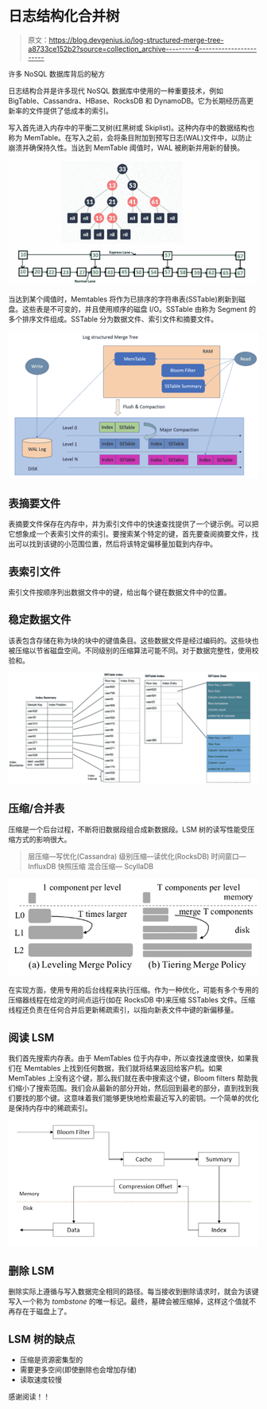 # 日志结构化合并树

> 原文：<https://blog.devgenius.io/log-structured-merge-tree-a8733ce152b2?source=collection_archive---------4----------------------->

许多 NoSQL 数据库背后的秘方

日志结构合并是许多现代 NoSQL 数据库中使用的一种重要技术，例如 BigTable、Cassandra、HBase、RocksDB 和 DynamoDB。它为长期经历高更新率的文件提供了低成本的索引。

写入首先进入内存中的平衡二叉树(红黑树或 Skiplist)。这种内存中的数据结构也称为 MemTable。在写入之前，会将条目附加到预写日志(WAL)文件中，以防止崩溃并确保持久性。当达到 MemTable 阈值时，WAL 被刷新并用新的替换。

![](img/8f923e188e889a062a95512adb9bd4a7.png)

当达到某个阈值时，Memtables 将作为已排序的字符串表(SSTable)刷新到磁盘。这些表是不可变的，并且使用顺序的磁盘 I/O。SSTable 由称为 Segment 的多个排序文件组成。SSTable 分为数据文件、索引文件和摘要文件。

![](img/b09eb5b79f48b8a61ac0088def6e6de6.png)

## 表摘要文件

表摘要文件保存在内存中，并为索引文件中的快速查找提供了一个键示例。可以把它想象成一个表索引文件的索引。要搜索某个特定的键，首先要查阅摘要文件，找出可以找到该键的小范围位置，然后将该特定偏移量加载到内存中。

## 表索引文件

索引文件按顺序列出数据文件中的键，给出每个键在数据文件中的位置。

## 稳定数据文件

该表包含存储在称为块的块中的键值条目。这些数据文件是经过编码的。这些块也被压缩以节省磁盘空间。不同级别的压缩算法可能不同。对于数据完整性，使用校验和。

![](img/853373459b03db048a1be85e3ea8a307.png)

## 压缩/合并表

压缩是一个后台过程，不断将旧数据段组合成新数据段。LSM 树的读写性能受压缩方式的影响很大。

> 层压缩—写优化(Cassandra)
> 级别压缩—读优化(RocksDB)
> 时间窗口— InfluxDB
> 快照压缩
> 混合压缩— ScyllaDB

![](img/8c432b34ac6ea2573a7f550e7dc29f91.png)

在实现方面，使用专用的后台线程来执行压缩。作为一种优化，可能有多个专用的压缩器线程在给定的时间点运行(如在 RocksDB 中)来压缩 SSTables 文件。压缩线程还负责在任何合并后更新稀疏索引，以指向新表文件中键的新偏移量。

## 阅读 LSM

我们首先搜索内存表。由于 MemTables 位于内存中，所以查找速度很快，如果我们在 Memtables 上找到任何数据，我们就将结果返回给客户机。如果 MemTables 上没有这个键，那么我们就在表中搜索这个键，Bloom filters 帮助我们缩小了搜索范围。我们会从最新的部分开始，然后回到最老的部分，直到找到我们要找的那个键。这意味着我们能够更快地检索最近写入的密钥。一个简单的优化是保持内存中的稀疏索引。

![](img/63f6b01ee34d5db7b97f72c58435356c.png)

## 删除 LSM

删除实际上遵循与写入数据完全相同的路径。每当接收到删除请求时，就会为该键写入一个称为 *tombstone* 的唯一标记。最终，墓碑会被压缩掉，这样这个值就不再存在于磁盘上了。

## LSM 树的缺点

*   压缩是资源密集型的
*   需要更多空间(即使删除也会增加存储)
*   读取速度较慢

感谢阅读！！